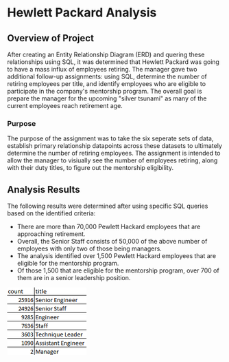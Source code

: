 # Hewlett Packard Analysis

## Overview of Project

After creating an Entity Relationship Diagram (ERD) and quering these relationships using SQL, it was determined that Hewlett Packard was going to have a mass influx of employees retiring. The manager gave two additional follow-up assignments: using SQL, determine the number of retiring employees per title, and identify employees who are eligible to participate in the company's mentorship program. The overall goal is prepare the manager for the upcoming "silver tsunami" as many of the current employees reach retirement age.

### Purpose

The purpose of the assignment was to take the six seperate sets of data, establish primary relationship datapoints across these datasets to ultimately determine the number of retiring employees. The assignment is intended to allow the manager to visiually see the number of employees retiring, along with their duty titles, to figure out the mentorship eligibility.

## Analysis Results

The following results were determined after using specific SQL queries based on the identified criteria:

  - There are more than 70,000 Pewlett Hackard employees that are approaching retirement.
  - Overall, the Senior Staff consists of 50,000 of the above number of employees with only two of those being managers.
  - The analysis identified over 1,500 Pewlett Hackard employees that are eligible for the mentorship program.
  - Of those 1,500 that are eligible for the mentorship program, over 700 of them are in a senior leadership position.

![This is an image](https://github.com/gonzojc/Pewlett-Hackard-Analysis/blob/main/Data/retiring.png)

